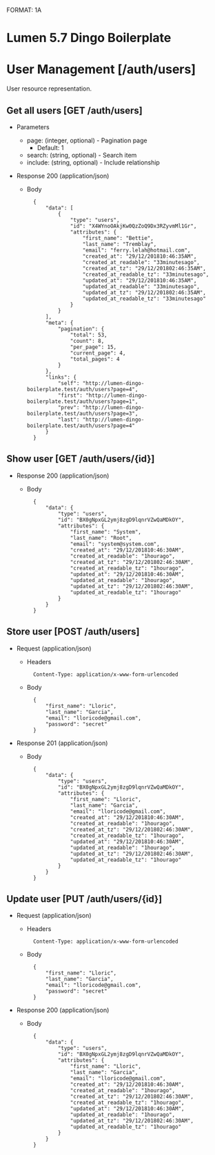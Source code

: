 FORMAT: 1A

# Lumen 5.7 Dingo Boilerplate

# User Management [/auth/users]
User resource representation.

## Get all users [GET /auth/users]


+ Parameters
    + page: (integer, optional) - Pagination page
        + Default: 1
    + search: (string, optional) - Search item
    + include: (string, optional) - Include relationship

+ Response 200 (application/json)
    + Body

            {
                "data": [
                    {
                        "type": "users",
                        "id": "X4WYnoOAkjKw0QzZoQ9Dx3RZyvmMl1Gr",
                        "attributes": {
                            "first_name": "Bettie",
                            "last_name": "Tremblay",
                            "email": "ferry.lelah@hotmail.com",
                            "created_at": "29/12/201810:46:35AM",
                            "created_at_readable": "33minutesago",
                            "created_at_tz": "29/12/201802:46:35AM",
                            "created_at_readable_tz": "33minutesago",
                            "updated_at": "29/12/201810:46:35AM",
                            "updated_at_readable": "33minutesago",
                            "updated_at_tz": "29/12/201802:46:35AM",
                            "updated_at_readable_tz": "33minutesago"
                        }
                    }
                ],
                "meta": {
                    "pagination": {
                        "total": 53,
                        "count": 8,
                        "per_page": 15,
                        "current_page": 4,
                        "total_pages": 4
                    }
                },
                "links": {
                    "self": "http://lumen-dingo-boilerplate.test/auth/users?page=4",
                    "first": "http://lumen-dingo-boilerplate.test/auth/users?page=1",
                    "prev": "http://lumen-dingo-boilerplate.test/auth/users?page=3",
                    "last": "http://lumen-dingo-boilerplate.test/auth/users?page=4"
                }
            }

## Show user [GET /auth/users/{id}]


+ Response 200 (application/json)
    + Body

            {
                "data": {
                    "type": "users",
                    "id": "BX0gNpxGL2ymj8zgD9lqnrVZwQaMDkOY",
                    "attributes": {
                        "first_name": "System",
                        "last_name": "Root",
                        "email": "system@system.com",
                        "created_at": "29/12/201810:46:30AM",
                        "created_at_readable": "1hourago",
                        "created_at_tz": "29/12/201802:46:30AM",
                        "created_at_readable_tz": "1hourago",
                        "updated_at": "29/12/201810:46:30AM",
                        "updated_at_readable": "1hourago",
                        "updated_at_tz": "29/12/201802:46:30AM",
                        "updated_at_readable_tz": "1hourago"
                    }
                }
            }

## Store user [POST /auth/users]


+ Request (application/json)
    + Headers

            Content-Type: application/x-www-form-urlencoded
    + Body

            {
                "first_name": "Lloric",
                "last_name": "Garcia",
                "email": "lloricode@gmail.com",
                "password": "secret"
            }

+ Response 201 (application/json)
    + Body

            {
                "data": {
                    "type": "users",
                    "id": "BX0gNpxGL2ymj8zgD9lqnrVZwQaMDkOY",
                    "attributes": {
                        "first_name": "Lloric",
                        "last_name": "Garcia",
                        "email": "lloricode@gmail.com",
                        "created_at": "29/12/201810:46:30AM",
                        "created_at_readable": "1hourago",
                        "created_at_tz": "29/12/201802:46:30AM",
                        "created_at_readable_tz": "1hourago",
                        "updated_at": "29/12/201810:46:30AM",
                        "updated_at_readable": "1hourago",
                        "updated_at_tz": "29/12/201802:46:30AM",
                        "updated_at_readable_tz": "1hourago"
                    }
                }
            }

## Update user [PUT /auth/users/{id}]


+ Request (application/json)
    + Headers

            Content-Type: application/x-www-form-urlencoded
    + Body

            {
                "first_name": "Lloric",
                "last_name": "Garcia",
                "email": "lloricode@gmail.com",
                "password": "secret"
            }

+ Response 200 (application/json)
    + Body

            {
                "data": {
                    "type": "users",
                    "id": "BX0gNpxGL2ymj8zgD9lqnrVZwQaMDkOY",
                    "attributes": {
                        "first_name": "Lloric",
                        "last_name": "Garcia",
                        "email": "lloricode@gmail.com",
                        "created_at": "29/12/201810:46:30AM",
                        "created_at_readable": "1hourago",
                        "created_at_tz": "29/12/201802:46:30AM",
                        "created_at_readable_tz": "1hourago",
                        "updated_at": "29/12/201810:46:30AM",
                        "updated_at_readable": "1hourago",
                        "updated_at_tz": "29/12/201802:46:30AM",
                        "updated_at_readable_tz": "1hourago"
                    }
                }
            }